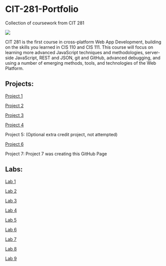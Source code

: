 # CIT-281-Portfolio
Collection of coursework from CIT 281

![](https://canvas.uoregon.edu/courses/198787/files/13209143/preview)

CIT 281 is the first course in cross-platform Web App Development, building on the skills you learned in CIS 110 and CIS 111. This course will focus on learning more advanced JavaScript techniques and methodologies, server-side JavaScript, REST and JSON, git and GitHub, advanced debugging, and using a number of emerging methods, tools, and technologies of the Web Platform.



Projects:
--

[Project 1](https://github.com/UofOalexfort/Project-1-)

[Project 2](https://github.com/UofOalexfort/Project-2)

[Project 3](https://github.com/UofOalexfort/Project-3)

[Project 4](https://github.com/UofOalexfort/Project-4)

Project 5: (Optional extra credit project, not attempted) 

[Project 6](https://github.com/UofOalexfort/Project-6)

Project 7: Project 7 was creating this GitHub Page



Labs:
--

[Lab 1](https://github.com/UofOalexfort/Lab-1)

[Lab 2](https://github.com/UofOalexfort/Lab-2)

[Lab 3](https://github.com/UofOalexfort/Lab-3)

[Lab 4](https://github.com/UofOalexfort/Lab-4)

[Lab 5](https://github.com/UofOalexfort/Lab-5)

[Lab 6](https://github.com/UofOalexfort/Lab-6)

[Lab 7](https://github.com/UofOalexfort/Lab-7-)

[Lab 8](https://github.com/UofOalexfort/Lab-8)

[Lab 9](https://github.com/UofOalexfort/Lab-9-)





